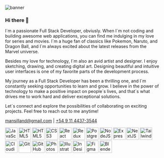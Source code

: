 ![banner](https://github.com/ManDKlaus/ManDKlaus/assets/76614604/dadba9cd-2a7c-43ea-94d1-ebf566530ead)

### Hi there 👋

  I´m a passionate Full Stack Developer, obviusly. When I´m not coding and building awesome web applications, you can find me indulging in my love for series and movies. I´m a huge fan of classics like Pokemon, Naruto, and Dragon Ball, and I´m always excited about the latest releases from the Marvel universe.
  
  Besides my love for technology, I´m also an avid artist and designer. I enjoy sketching, drawing, and creating digital art. Designing beautiful and intuitive user interfaces is one of my favorite parts of the development process.
  
  My journey as a Full Stack Developer has been a thrilling one, and I´m constantly seeking opportunities to learn and grow. I believe in the power of technology to make a positive impact on people´s lives, and that´s what drives me to work hard and deliver exceptional solutions.
  
  Let´s connect and explore the possibilities of collaborating on exciting projects. Feel free to reach out to me anytime!

mansilland@gmail.com | [+54 9 11 4437-3544](https://wa.me/qr/2X77DSSQIW2EO1)

<img src="https://github.com/ManDKlaus/ManDKlaus/assets/76614604/c5e88e15-2c3d-4f6c-a411-2fe9688cbaab" alt="JavaScript" title="JavaScript" width="40">
<img src="https://github.com/ManDKlaus/ManDKlaus/assets/76614604/7c5b0ae3-db9e-4b0c-bc71-5ca8509e4118" alt="HTML5" title="HTML5" width="40">
<img src="https://github.com/ManDKlaus/ManDKlaus/assets/76614604/7c5b0ae3-db9e-4b0c-bc71-5ca8509e4118" alt="HTML5" title="HTML5" width="40">
<img src="https://github.com/ManDKlaus/ManDKlaus/assets/76614604/f181b7a9-8c85-4a23-964f-9e3ef5ed6f29" alt="CSS3" title="CSS3" width="40">
<img src="https://github.com/ManDKlaus/ManDKlaus/assets/76614604/8fddb951-e86b-405e-a3ed-267c0f338a07" alt="React" title="React" width="40">
<img src="https://github.com/ManDKlaus/ManDKlaus/assets/76614604/9a2ba78e-cd4d-402e-aa9a-2cdc3f40fab4" alt="Redux" title="Redux" width="40">
<img src="https://github.com/ManDKlaus/ManDKlaus/assets/76614604/fe4162af-0f69-4584-91ec-2f7f3271dda2" alt="PostgreSQL" title="PostgreSQL" width="40">
<img src="https://github.com/ManDKlaus/ManDKlaus/assets/76614604/836589d8-8472-4b01-bc74-01283f34423f" alt="NodeJS" title="Node.js" width="40">
<img src="https://github.com/ManDKlaus/ManDKlaus/assets/76614604/2e9eb937-b8b2-46ed-a33b-bed968fa6372" alt="Express" title="Express" width="40">
<img src="https://github.com/ManDKlaus/ManDKlaus/assets/76614604/595f19a3-cf94-4834-baa6-a704063a62ba" alt="NextJS" title="Next.js" width="40">
<img src="https://github.com/ManDKlaus/ManDKlaus/assets/76614604/c32434ff-b172-44d5-bf9a-7d7a34d0e72f" alt="TailwindCSS" title="TailwindCSS" width="40">
<img src="https://github.com/ManDKlaus/ManDKlaus/assets/76614604/61a19b61-6fc2-41d9-bb64-bea239a416a1" alt="Cloudinary" title="Cloudinary" width="40">
<img src="https://github.com/ManDKlaus/ManDKlaus/assets/76614604/e144ec87-42ae-45ff-838c-78a4fe62b5d5" alt="Git" title="Git" width="40">
<img src="https://github.com/ManDKlaus/ManDKlaus/assets/76614604/c5c1256f-aeaf-4511-bde6-4805a22c0209" alt="GitHub" title="GitHub" width="40">
<img src="https://github.com/ManDKlaus/ManDKlaus/assets/76614604/97ee686b-7589-41a0-86dc-0105b417f638" alt="Photoshop" title="Adobe Photoshop" width="40">
<img src="https://github.com/ManDKlaus/ManDKlaus/assets/76614604/8913c6aa-7d54-4382-8f0a-deb847bb2330" alt="Illustrator" title="Adobe Illustrator" width="40">
<img src="https://github.com/ManDKlaus/ManDKlaus/assets/76614604/2731d05f-71f7-45cc-b1a9-923b3c2dc991" alt="InDesign" title="Adobe InDesign" width="40">
<img src="https://github.com/ManDKlaus/ManDKlaus/assets/76614604/fe053eda-1db9-4e5d-aa8a-e65e1e801a41" alt="Figma" title="Figma" width="40">
<img src="https://github.com/ManDKlaus/ManDKlaus/assets/76614604/b513e366-75c0-4bc4-ae73-cf5e17754c1e" alt="Blender 3D" title="Blender 3D" width="40">
